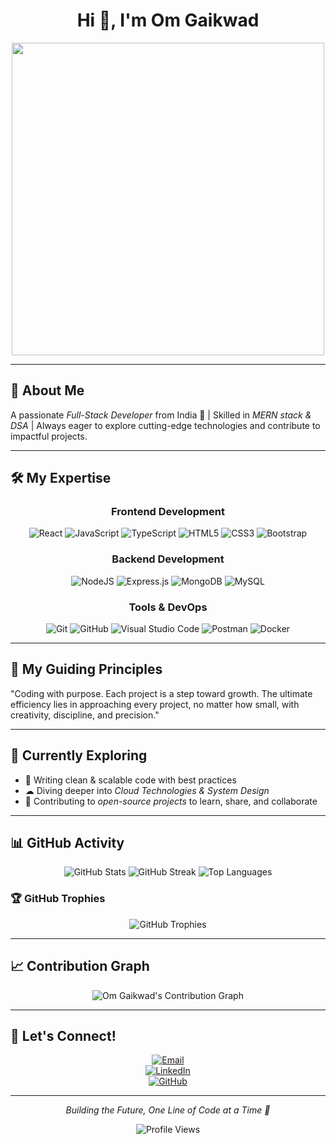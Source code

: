 <div align="center">
  
# Hi 👋, I'm Om Gaikwad

<img src="https://user-images.githubusercontent.com/74038190/225813708-98b745f2-7d22-48cf-9150-083f1b00d6c9.gif" width="500">

</div>

---

## 🚀 About Me

A passionate *Full-Stack Developer* from India 🚀 | Skilled in *MERN stack & DSA* | Always eager to explore cutting-edge technologies and contribute to impactful projects.

---

## 🛠 My Expertise

<div align="center">

### Frontend Development
<img src="https://img.shields.io/badge/react-%2320232a.svg?style=for-the-badge&logo=react&logoColor=%2361DAFB" alt="React"/> <img src="https://img.shields.io/badge/javascript-%23323330.svg?style=for-the-badge&logo=javascript&logoColor=%23F7DF1E" alt="JavaScript"/> <img src="https://img.shields.io/badge/typescript-%23007ACC.svg?style=for-the-badge&logo=typescript&logoColor=white" alt="TypeScript"/> <img src="https://img.shields.io/badge/html5-%23E34F26.svg?style=for-the-badge&logo=html5&logoColor=white" alt="HTML5"/> <img src="https://img.shields.io/badge/css3-%231572B6.svg?style=for-the-badge&logo=css3&logoColor=white" alt="CSS3"/> <img src="https://img.shields.io/badge/bootstrap-%238511FA.svg?style=for-the-badge&logo=bootstrap&logoColor=white" alt="Bootstrap"/>

### Backend Development
<img src="https://img.shields.io/badge/node.js-6DA55F?style=for-the-badge&logo=node.js&logoColor=white" alt="NodeJS"/> <img src="https://img.shields.io/badge/express.js-%23404d59.svg?style=for-the-badge&logo=express&logoColor=%2361DAFB" alt="Express.js"/> <img src="https://img.shields.io/badge/MongoDB-%234ea94b.svg?style=for-the-badge&logo=mongodb&logoColor=white" alt="MongoDB"/> <img src="https://img.shields.io/badge/mysql-4479A1.svg?style=for-the-badge&logo=mysql&logoColor=white" alt="MySQL"/>

### Tools & DevOps
<img src="https://img.shields.io/badge/git-%23F05033.svg?style=for-the-badge&logo=git&logoColor=white" alt="Git"/> <img src="https://img.shields.io/badge/github-%23121011.svg?style=for-the-badge&logo=github&logoColor=white" alt="GitHub"/> <img src="https://img.shields.io/badge/Visual%20Studio%20Code-0078d7.svg?style=for-the-badge&logo=visual-studio-code&logoColor=white" alt="Visual Studio Code"/> <img src="https://img.shields.io/badge/Postman-FF6C37?style=for-the-badge&logo=postman&logoColor=white" alt="Postman"/> <img src="https://img.shields.io/badge/docker-%230db7ed.svg?style=for-the-badge&logo=docker&logoColor=white" alt="Docker"/>

</div>

---

## 💭 My Guiding Principles

"Coding with purpose. Each project is a step toward growth. The ultimate efficiency lies in approaching every project, no matter how small, with creativity, discipline, and precision."

---

## 🌱 Currently Exploring

- 📝 Writing clean & scalable code with best practices  
- ☁ Diving deeper into *Cloud Technologies & System Design*  
- 🤝 Contributing to *open-source projects* to learn, share, and collaborate  

---

## 📊 GitHub Activity

<div align="center">

<img src="https://github-readme-stats.vercel.app/api?username=omgaikwad&theme=dark&hide_border=true&include_all_commits=true&count_private=true" alt="GitHub Stats" />

<img src="https://github-readme-streak-stats.herokuapp.com/?user=omgaikwad&theme=dark&hide_border=true" alt="GitHub Streak" />

<img src="https://github-readme-stats.vercel.app/api/top-langs/?username=omgaikwad&theme=dark&hide_border=true&include_all_commits=true&count_private=true&layout=compact" alt="Top Languages" />

</div>

### 🏆 GitHub Trophies
<div align="center">
  
<img src="https://github-profile-trophy.vercel.app/?username=omgaikwad&theme=radical&no-frame=true&no-bg=false&margin-w=4" alt="GitHub Trophies" />

</div>

---

## 📈 Contribution Graph

<div align="center">

<img src="https://github-readme-activity-graph.vercel.app/graph?username=omgaikwad&bg_color=1a1b27&color=9e4c98&line=9e4c98&point=f8d847&area=true&hide_border=true" alt="Om Gaikwad's Contribution Graph" />

</div>

---

## 🤝 Let's Connect!

<div align="center">

[![Email](https://img.shields.io/badge/Email-gaikwad.om400@gmail.com-red?style=for-the-badge&logo=gmail&logoColor=white)](mailto:gaikwad.om400@gmail.com)  
[![LinkedIn](https://img.shields.io/badge/LinkedIn-Om%20Gaikwad-blue?style=for-the-badge&logo=linkedin&logoColor=white)](https://linkedin.com/in/omgaikwad)  
[![GitHub](https://img.shields.io/badge/GitHub-omgaikwad-black?style=for-the-badge&logo=github&logoColor=white)](https://github.com/omgaikwad)

</div>

---

<div align="center">
  
*Building the Future, One Line of Code at a Time 🚀*

<img src="https://komarev.com/ghpvc/?username=omgaikwad&label=Profile%20views&color=0e75b6&style=flat" alt="Profile Views" />

</div>
